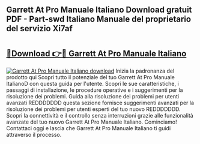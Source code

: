 ## Garrett At Pro Manuale Italiano Download gratuit PDF - Part-swd Italiano Manuale del proprietario del servizio Xi7af

# <h2><a href="http://df9uvj9.blite.top/?on=Garrett+At+Pro+Manuale+Italiano">🔗Download 👉🔴 Garrett At Pro Manuale Italiano</a></h2>

[![Garrett At Pro Manuale Italiano download](https://i.imgur.com/lujVjoI.png)](http://df9uvj9.blite.top/?on=Garrett+At+Pro+Manuale+Italiano)
Inizia la padronanza del prodotto qui Scopri tutto il potenziale del tuo Garrett At Pro Manuale ItalianoD con questa guida per l'utente. Scopri le sue caratteristiche, i passaggi di installazione, le procedure operative e i suggerimenti per la risoluzione dei problemi. Guida alla risoluzione dei problemi per utenti avanzati REDDDDDDD questa sezione fornisce suggerimenti avanzati per la risoluzione dei problemi per utenti esperti del tuo nuovo REDDDDDDD. Scopri la connettività e il controllo senza interruzioni grazie alle funzionalità avanzate del tuo nuovo Garrett At Pro Manuale Italiano. Cominciamo! Contattaci oggi e lascia che Garrett At Pro Manuale Italiano ti guidi attraverso il processo.

